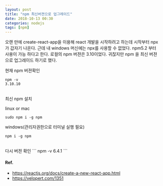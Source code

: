 ```yaml
---
layout: post
title: "npm 최신버젼으로 업그레이드"
date: 2018-10-13 00:30
categories: nodejs
tags: [npm]
---
```


오랜 만에 create-react-app을 이용해 react 개발을 시작하려고 하는데 시작부터 npx 가 갑자기 나온다. 근데 내 windows 머신에는 npx를 사용할 수 없었다. npm5.2 부터 사용이 가능 하다고 한다. 로컬의 npm 버젼은 3.10이었다. 귀찮지만 npm 을 최신 버젼으로 업그레이드 하기로 했다.

현재 npm 버젼확인

```
npm -v
3.10.10
```

<br>
최신 npm 설치

linux or mac

```
sudo npm i -g npm
```

windows(관리자권한으로 터미널 실행 필요)

```
npm i -g npm
```

<br>
다시 버젼 확인
```
npm -v
6.4.1
```

<br>

#### Ref.

- <https://reactjs.org/docs/create-a-new-react-app.html>
- <https://velopert.com/1351>
